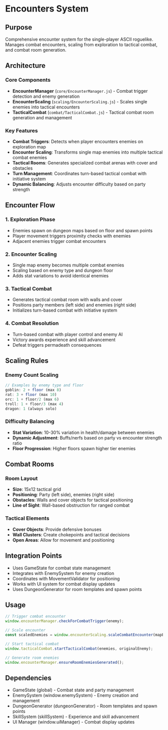 # Encounters System

## Purpose
Comprehensive encounter system for the single-player ASCII roguelike. Manages combat encounters, scaling from exploration to tactical combat, and combat room generation.

## Architecture

### Core Components
- **EncounterManager** (`core/EncounterManager.js`) - Combat trigger detection and enemy generation
- **EncounterScaling** (`scaling/EncounterScaling.js`) - Scales single enemies into tactical encounters
- **TacticalCombat** (`combat/TacticalCombat.js`) - Tactical combat room generation and management

### Key Features
- **Combat Triggers**: Detects when player encounters enemies on exploration map
- **Encounter Scaling**: Transforms single map enemies into multiple tactical combat enemies
- **Tactical Rooms**: Generates specialized combat arenas with cover and obstacles
- **Turn Management**: Coordinates turn-based tactical combat with initiative system
- **Dynamic Balancing**: Adjusts encounter difficulty based on party strength

## Encounter Flow

### 1. Exploration Phase
- Enemies spawn on dungeon maps based on floor and spawn points
- Player movement triggers proximity checks with enemies
- Adjacent enemies trigger combat encounters

### 2. Encounter Scaling
- Single map enemy becomes multiple combat enemies
- Scaling based on enemy type and dungeon floor
- Adds stat variations to avoid identical enemies

### 3. Tactical Combat
- Generates tactical combat room with walls and cover
- Positions party members (left side) and enemies (right side)
- Initializes turn-based combat with initiative system

### 4. Combat Resolution
- Turn-based combat with player control and enemy AI
- Victory awards experience and skill advancement
- Defeat triggers permadeath consequences

## Scaling Rules

### Enemy Count Scaling
```javascript
// Examples by enemy type and floor
goblin: 2 + floor (max 8)
rat: 3 + floor (max 10)
orc: 1 + floor/2 (max 6)
troll: 1 + floor/3 (max 4)
dragon: 1 (always solo)
```

### Difficulty Balancing
- **Stat Variation**: 10-30% variation in health/damage between enemies
- **Dynamic Adjustment**: Buffs/nerfs based on party vs encounter strength ratio
- **Floor Progression**: Higher floors spawn higher tier enemies

## Combat Rooms

### Room Layout
- **Size**: 15x12 tactical grid
- **Positioning**: Party (left side), enemies (right side)
- **Obstacles**: Walls and cover objects for tactical positioning
- **Line of Sight**: Wall-based obstruction for ranged combat

### Tactical Elements
- **Cover Objects**: Provide defensive bonuses
- **Wall Clusters**: Create chokepoints and tactical decisions
- **Open Areas**: Allow for movement and positioning

## Integration Points
- Uses GameState for combat state management
- Integrates with EnemySystem for enemy creation
- Coordinates with MovementValidator for positioning
- Works with UI system for combat display updates
- Uses DungeonGenerator for room templates and spawn points

## Usage
```javascript
// Trigger combat encounter
window.encounterManager.checkForCombatTrigger(enemy);

// Scale encounter
const scaledEnemies = window.encounterScaling.scaleCombatEncounter(mapEnemy);

// Start tactical combat
window.tacticalCombat.startTacticalCombat(enemies, originalEnemy);

// Generate room enemies
window.encounterManager.ensureRoomEnemiesGenerated();
```

## Dependencies
- GameState (global) - Combat state and party management
- EnemySystem (window.enemySystem) - Enemy creation and management
- DungeonGenerator (dungeonGenerator) - Room templates and spawn points
- SkillSystem (skillSystem) - Experience and skill advancement
- UI Manager (window.uiManager) - Combat display updates